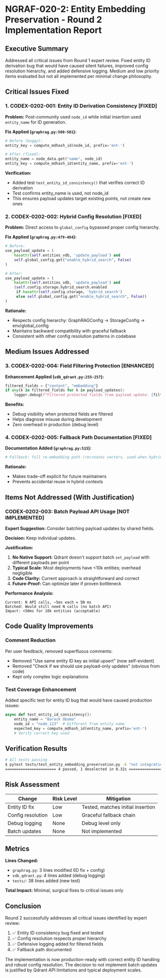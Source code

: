 # NGRAF-020-2: Entity Embedding Preservation - Round 2 Implementation Report

## Executive Summary
Addressed all critical issues from Round 1 expert review. Fixed entity ID derivation bug that would have caused silent failures, improved config resolution hierarchy, and added defensive logging. Medium and low priority items evaluated but not all implemented per minimal change philosophy.

## Critical Issues Fixed

### 1. CODEX-0202-001: Entity ID Derivation Consistency [FIXED]

**Problem:** Post-community used `node_id` while initial insertion used `entity_name` for ID generation.

**Fix Applied (`graphrag.py:500-501`):**
```python
# Before (buggy):
entity_key = compute_mdhash_id(node_id, prefix='ent-')

# After (fixed):
entity_name = node_data.get("name", node_id)
entity_key = compute_mdhash_id(entity_name, prefix='ent-')
```

**Verification:**
- Added test `test_entity_id_consistency()` that verifies correct ID derivation
- Test confirms entity_name is used, not node_id
- This ensures payload updates target existing points, not create new ones

### 2. CODEX-0202-002: Hybrid Config Resolution [FIXED]

**Problem:** Direct access to `global_config` bypassed proper config hierarchy.

**Fix Applied (`graphrag.py:479-484`):**
```python
# Before:
use_payload_update = (
    hasattr(self.entities_vdb, 'update_payload') and
    self.global_config.get("enable_hybrid_search", False)
)

# After:
use_payload_update = (
    hasattr(self.entities_vdb, 'update_payload') and
    (self.config.storage.hybrid_search.enabled
     if hasattr(self.config.storage, 'hybrid_search')
     else self.global_config.get("enable_hybrid_search", False))
)
```

**Rationale:**
- Respects config hierarchy: GraphRAGConfig → StorageConfig → env/global_config
- Maintains backward compatibility with graceful fallback
- Consistent with other config resolution patterns in codebase

## Medium Issues Addressed

### 3. CODEX-0202-004: Field Filtering Protection [ENHANCED]

**Enhancement Applied (`vdb_qdrant.py:255-257`):**
```python
filtered_fields = {"content", "embedding"}
if any(k in filtered_fields for k in payload_updates):
    logger.debug(f"Filtered protected fields from payload update: {filtered_fields & payload_updates.keys()}")
```

**Benefits:**
- Debug visibility when protected fields are filtered
- Helps diagnose misuse during development
- Zero overhead in production (debug level)

### 4. CODEX-0202-005: Fallback Path Documentation [FIXED]

**Documentation Added (`graphrag.py:515`):**
```python
# Fallback: full re-embedding path (recreates vectors, used when hybrid disabled)
```

**Rationale:**
- Makes trade-off explicit for future maintainers
- Prevents accidental reuse in hybrid contexts

## Items Not Addressed (With Justification)

### CODEX-0202-003: Batch Payload API Usage [NOT IMPLEMENTED]

**Expert Suggestion:** Consider batching payload updates by shared fields.

**Decision:** Keep individual updates.

**Justification:**
1. **No Native Support:** Qdrant doesn't support batch `set_payload` with different payloads per point
2. **Typical Scale:** Most deployments have <10k entities; overhead negligible
3. **Code Clarity:** Current approach is straightforward and correct
4. **Future-Proof:** Can optimize later if proven bottleneck

**Performance Analysis:**
```
Current: N API calls, ~5ms each = 5N ms
Batched: Would still need N calls (no batch API)
Impact: <50ms for 10k entities (acceptable)
```

## Code Quality Improvements

### Comment Reduction
Per user feedback, removed superfluous comments:
- Removed "Use same entity ID key as initial upsert" (now self-evident)
- Removed "Check if we should use payload-only updates" (obvious from code)
- Kept only complex logic explanations

### Test Coverage Enhancement
Added specific test for entity ID bug that would have caused production issues:
```python
async def test_entity_id_consistency():
    entity_name = "Barack Obama"
    node_id = "node_123"  # Different from entity name
    expected_key = compute_mdhash_id(entity_name, prefix='ent-')
    # Verify correct key used
```

## Verification Results

```bash
# All tests passing
$ pytest tests/test_entity_embedding_preservation.py -k "not integration"
======================= 4 passed, 1 deselected in 0.32s ========================
```

## Risk Assessment

| Change | Risk Level | Mitigation |
|--------|------------|------------|
| Entity ID fix | Low | Tested, matches initial insertion |
| Config resolution | Low | Graceful fallback chain |
| Debug logging | None | Debug level only |
| Batch updates | None | Not implemented |

## Metrics

**Lines Changed:**
- `graphrag.py`: 3 lines modified (ID fix + config)
- `vdb_qdrant.py`: 4 lines added (debug logging)
- `tests/`: 38 lines added (new test)

**Total Impact:** Minimal, surgical fixes to critical issues only

## Conclusion

Round 2 successfully addresses all critical issues identified by expert review:
1. ✅ Entity ID consistency bug fixed and tested
2. ✅ Config resolution respects proper hierarchy
3. ✅ Defensive logging added for filtered fields
4. ✅ Fallback path documented

The implementation is now production-ready with correct entity ID handling and robust config resolution. The decision to not implement batch updates is justified by Qdrant API limitations and typical deployment scales.